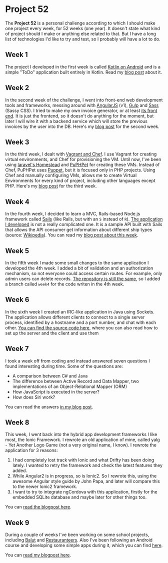 # Project 52

The **Project 52** is a personal challenge according to which I should make one project every week, for 52 weeks (one year). It doesn't state what kind of project should I make or anything else related to that. But I have a long list of technologies I'd like to try and test, so I probably will have a lot to do.


## Week 1
The project I developed in the first week is called [Kotlin on Android](https://github.com/aziflaj/ToDo-kotlin/) and is a simple "ToDo" application built entirely in Kotlin. Read my [blog post](https://aziflaj.github.io/week-1-challenge-kotlin-in-android/) about it.

## Week 2
In the second week of the challenge, I went into front-end web development tools and frameworks, messing around with [AngularJS](http://angularjs.org/) (v1), [Gulp](http://gulpjs.com/) and [Sass](http://sass-lang.com/) (Sassy CSS). I tried to make my own invoice generator, or at least [its front end](https://github.com/aziflaj/simple-invoices-frontend). It is just the frontend, so it doesn't do anything for the moment, but later I will wire it with a backend service which will store the previous invoices by the user into the DB. Here's my [blog post](https://aziflaj.github.io/week-2-report-angularjs-gulp/) for the second week.

## Week 3
In the third week, I dealt with [Vagrant and Chef](https://github.com/aziflaj/vagrant-chef). I use Vagrant for creating virtual environments, and Chef for provisioning the VM. Until now, I've been using [laravel's Homestead](http://laravel.com/docs/5.1/homestead) and [PuPHPet](http://puphpet.com/) for creating these VMs. Instead of Chef, PuPHPet uses [Puppet](http://puppetlabs.com/), but it is focused only in PHP projects. Using Chef and manually configuring VMs, allows me to create Virtual Environments for every kind of project, including other languages except PHP. Here's my [blog post](https://aziflaj.github.io/week-3-challenge-cooking-virtual-machines-with-chef/) for the third week.

## Week 4
In the fourth week, I decided to learn a MVC, Rails-based Node.js framework called [Sails](http://sailsjs.org/) (like Rails, but with an `S` instead of `R`). [The application I developed](https://github.com/aziflaj/Sailor) is not a really complicated one. It is a sample API built with Sails that allows the API consumer get information about different ship types (source: [Wikipedia](https://en.wikipedia.org/wiki/List_of_historical_ship_types)).
You can read my [blog post about this week](https://aziflaj.github.io/week-4-challenge-server-side-javascript/).

## Week 5
In the fifth week I made some small changes to the same application I developed the 4th week. I added a bit of validation and an authorization mechanism, so not everyone could access certain routes. For example, only admin users can delete records. [The repository is still the same](https://github.com/aziflaj/Sailor/), so I added a branch called `week4` for the code writen in the 4th week.

## Week 6
In the sixth week I created an IRC-like application in Java using Sockets. The application allows different clients to connect to a single server process, identified by a hostname and a port number, and chat with each other. [You can find the source code here](https://github.com/aziflaj/IRC), where you can also read how to set up the server and the client and use them

## Week 7
I took a week off from coding and instead answered seven questions I found interesting during time. Some of the questions are:

- A comparison between C# and Java
- The difference between Active Record and Data Mapper, two implementations of an Object-Relational Mapper (ORM)
- How JavaScript is executed in the server?
- How does Siri work?

You can read the answers [in my blog post](https://aziflaj.github.io/seven-questions/).

## Week 8
This week, I went back into the hybrid app development frameworks I like most, the Ionic Framework. I rewrote an old application of mine, called yalg - Yet Another Logo Game (not a very original name, I know). 
I rewrote the application for 3 reasons:

1. I had completely lost track with Ionic and what Drifty has been doing lately. I wanted to retry the framework and check the latest features they added.
2. While Angular2 is in progress, so is Ionic2. So I rewrote this, using the awesome Angular style guide by John Papa, and later will compare this to the newer Ionic2 framework.
3. I want to try to integrate ngCordova with this application, firstly for the embedded SQLite database and maybe later for other things too.

You can [read the blogpost here](https://aziflaj.github.io/week-8-remaking-ionic-application/).

## Week 9
During a couple of weeks I've been working on some school projects, including [Balut](https://github.com/aziflaj/Balut) and [Restauranteers](http://github.com/aziflaj/restauranteers). Also I've been following an Android course and developing some simple apps during it, which you can find [here](https://github.com/aziflaj/AndroidCourse).

You can [read my blogpost here](http://aziflaj.github.io/week-9-java-nodejs-android/).
